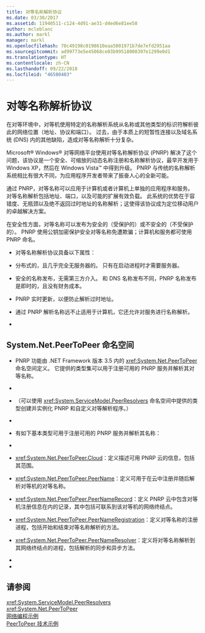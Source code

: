 ```yaml
---
title: 对等名称解析协议
ms.date: 03/30/2017
ms.assetid: 11940511-c124-4d91-ae31-d4ed6e81ee58
author: mcleblanc
ms.author: markl
manager: markl
ms.openlocfilehash: 70c49198c0198610eaa5001971b7de7efd2951aa
ms.sourcegitcommit: ad99773e5e45068ce03b99518008397e1299e0d1
ms.translationtype: HT
ms.contentlocale: zh-CN
ms.lasthandoff: 09/22/2018
ms.locfileid: "46580403"
---
```

# <a name="peer-name-resolution-protocol"></a>对等名称解析协议
在对等环境中，对等机使用特定的名称解析系统从名称或其他类型的标识符解析彼此的网络位置（地址、协议和端口）。 过去，由于本质上的短暂性连接以及域名系统 (DNS) 内的其他缺陷，造成对等名称解析十分复杂。  
  
 Microsoft® Windows® 对等网络平台使用对等名称解析协议 (PNRP) 解决了这个问题，该协议是一个安全、可缩放的动态名称注册和名称解析协议，最早开发用于 Windows XP，然后在 Windows Vista™ 中得到升级。 PNRP 与传统的名称解析系统相比有很大不同，为应用程序开发者带来了振奋人心的全新可能。  
  
 通过 PNRP，对等名称可以应用于计算机或者计算机上单独的应用程序和服务。 对等名称解析包括地址、端口，以及可能的扩展有效负载。 此系统的优势在于容错度、无瓶颈以及绝不返回过时地址的名称解析；这使得该协议成为定位移动用户的卓越解决方案。  
  
 在安全性方面，对等名称可以发布为安全的（受保护的）或不安全的（不受保护的）。 PNRP 使用公钥加密保护安全对等名称免遭欺骗；计算机和服务都可使用 PNRP 命名。  
  
-   对等名称解析协议具备以下属性：  
  
-   分布式的，且几乎完全无服务器的。 只有在启动进程时才需要服务器。  
  
-   安全的名称发布，无需第三方介入。 和 DNS 名称发布不同，PNRP 名称发布是即时的，且没有财务成本。  
  
-   PNRP 实时更新，以便防止解析过时地址。  
  
-   通过 PNRP 解析名称远不止适用于计算机，它还允许对服务进行名称解析。  
  
-  
  
## <a name="the-systemnetpeertopeer-namespace"></a>System.Net.PeerToPeer 命名空间  
  
-   PNRP 功能由 .NET Framework 版本 3.5 内的 <xref:System.Net.PeerToPeer> 命名空间定义。 它提供的类型集可以用于注册可用的 PNRP 服务并解析其对等名称。  
  
-  
  
-   （可以使用 <xref:System.ServiceModel.PeerResolvers> 命名空间中提供的类型创建并实例化 PNRP 和自定义对等解析程序。）  
  
-  
  
-   有如下基本类型可用于注册可用的 PNRP 服务并解析其名称：  
  
-  
  
-   <xref:System.Net.PeerToPeer.Cloud>：定义描述可用 PNRP 云的信息，包括其范围。  
  
-   <xref:System.Net.PeerToPeer.PeerName>：定义可用于在云中注册并随后解析对等机的对等名称。  
  
-   <xref:System.Net.PeerToPeer.PeerNameRecord>：定义 PNRP 云中包含对等机注册信息在内的记录，其中包括可联系到该对等机的网络终结点。  
  
-   <xref:System.Net.PeerToPeer.PeerNameRegistration>：定义对等名称的注册进程，包括开始和结束对等名称解析的方法。  
  
-   <xref:System.Net.PeerToPeer.PeerNameResolver>：定义将对等名称解析到其网络终结点的进程，包括解析的同步和异步方法。  
  
-  
  
-  
  
## <a name="see-also"></a>请参阅  
 <xref:System.ServiceModel.PeerResolvers>  
 <xref:System.Net.PeerToPeer>  
 [网络编程示例](../../../docs/framework/network-programming/network-programming-samples.md)  
 [PeerToPeer 技术示例](https://go.microsoft.com/fwlink/?LinkID=179571)
